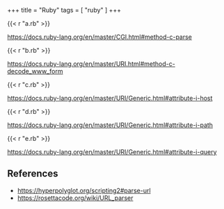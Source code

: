 +++
title = "Ruby"
tags = [ "ruby" ]
+++

{{< r "a.rb" >}}

<https://docs.ruby-lang.org/en/master/CGI.html#method-c-parse>

{{< r "b.rb" >}}

<https://docs.ruby-lang.org/en/master/URI.html#method-c-decode_www_form>

{{< r "c.rb" >}}

<https://docs.ruby-lang.org/en/master/URI/Generic.html#attribute-i-host>

{{< r "d.rb" >}}

<https://docs.ruby-lang.org/en/master/URI/Generic.html#attribute-i-path>

{{< r "e.rb" >}}

<https://docs.ruby-lang.org/en/master/URI/Generic.html#attribute-i-query>

## References

- <https://hyperpolyglot.org/scripting2#parse-url>
- <https://rosettacode.org/wiki/URL_parser>
